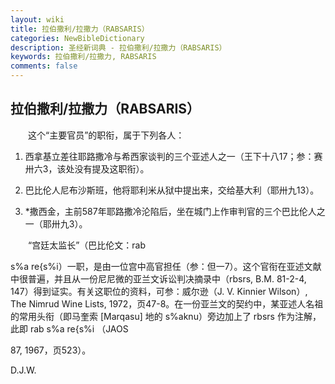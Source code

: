 ```yaml
---
layout: wiki
title: 拉伯撒利/拉撒力（RABSARIS）
categories: NewBibleDictionary
description: 圣经新词典 - 拉伯撒利/拉撒力（RABSARIS）
keywords: 拉伯撒利/拉撒力, RABSARIS
comments: false
---
```


## 拉伯撒利/拉撒力（RABSARIS）

　　这个“主要官员”的职衔，属于下列各人：

1. 西拿基立差往耶路撒冷与希西家谈判的三个亚述人之一（王下十八17；参：赛卅六3，该处没有提及这职衔）。

2. 巴比伦人尼布沙斯班，他将耶利米从狱中提出来，交给基大利（耶卅九13）。

3. *撒西金，主前587年耶路撒冷沦陷后，坐在城门上作审判官的三个巴比伦人之一（耶卅九3）。

　　“宫廷太监长”（巴比伦文：rab

s%a re{s%i）一职，是由一位宫中高官担任（参：但一7）。这个官衔在亚述文献中很普遍，并且从一份尼尼微的亚兰文诉讼判决摘录中（rbsrs, B.M. 81-2-4, 147）得到证实。有关这职位的资料，可参：威尔逊（J. V. Kinnier Wilson）, The Nimrud Wine Lists, 1972，页47-8。在一份亚兰文的契约中，某亚述人名祖的常用头衔（即马奎索 [Marqasu] 地的 s%aknu）旁边加上了 rbsrs 作为注解，此即 rab s%a re{s%i （JAOS

87, 1967，页523）。

D.J.W.








